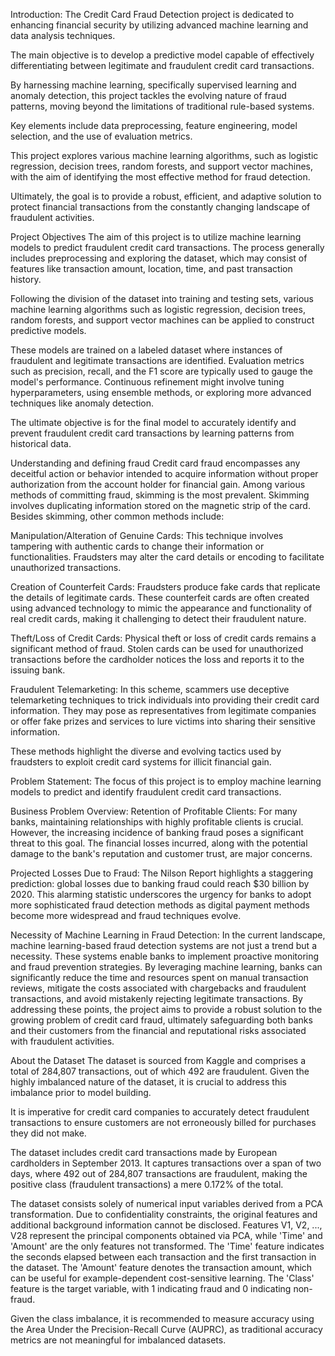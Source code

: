 Introduction:
The Credit Card Fraud Detection project is dedicated to enhancing financial security by utilizing advanced machine learning and data analysis techniques.

The main objective is to develop a predictive model capable of effectively differentiating between legitimate and fraudulent credit card transactions.

By harnessing machine learning, specifically supervised learning and anomaly detection, this project tackles the evolving nature of fraud patterns, moving beyond the limitations of traditional rule-based systems.

Key elements include data preprocessing, feature engineering, model selection, and the use of evaluation metrics.

This project explores various machine learning algorithms, such as logistic regression, decision trees, random forests, and support vector machines, with the aim of identifying the most effective method for fraud detection.

Ultimately, the goal is to provide a robust, efficient, and adaptive solution to protect financial transactions from the constantly changing landscape of fraudulent activities.

Project Objectives
The aim of this project is to utilize machine learning models to predict fraudulent credit card transactions. The process generally includes preprocessing and exploring the dataset, which may consist of features like transaction amount, location, time, and past transaction history.

Following the division of the dataset into training and testing sets, various machine learning algorithms such as logistic regression, decision trees, random forests, and support vector machines can be applied to construct predictive models.

These models are trained on a labeled dataset where instances of fraudulent and legitimate transactions are identified. Evaluation metrics such as precision, recall, and the F1 score are typically used to gauge the model's performance. Continuous refinement might involve tuning hyperparameters, using ensemble methods, or exploring more advanced techniques like anomaly detection.

The ultimate objective is for the final model to accurately identify and prevent fraudulent credit card transactions by learning patterns from historical data.

Understanding and defining fraud
Credit card fraud encompasses any deceitful action or behavior intended to acquire information without proper authorization from the account holder for financial gain. Among various methods of committing fraud, skimming is the most prevalent. Skimming involves duplicating information stored on the magnetic strip of the card. Besides skimming, other common methods include:

Manipulation/Alteration of Genuine Cards: This technique involves tampering with authentic cards to change their information or functionalities. Fraudsters may alter the card details or encoding to facilitate unauthorized transactions.

Creation of Counterfeit Cards: Fraudsters produce fake cards that replicate the details of legitimate cards. These counterfeit cards are often created using advanced technology to mimic the appearance and functionality of real credit cards, making it challenging to detect their fraudulent nature.

Theft/Loss of Credit Cards: Physical theft or loss of credit cards remains a significant method of fraud. Stolen cards can be used for unauthorized transactions before the cardholder notices the loss and reports it to the issuing bank.

Fraudulent Telemarketing: In this scheme, scammers use deceptive telemarketing techniques to trick individuals into providing their credit card information. They may pose as representatives from legitimate companies or offer fake prizes and services to lure victims into sharing their sensitive information.

These methods highlight the diverse and evolving tactics used by fraudsters to exploit credit card systems for illicit financial gain.

Problem Statement:
The focus of this project is to employ machine learning models to predict and identify fraudulent credit card transactions.

Business Problem Overview:
Retention of Profitable Clients:
For many banks, maintaining relationships with highly profitable clients is crucial. However, the increasing incidence of banking fraud poses a significant threat to this goal. The financial losses incurred, along with the potential damage to the bank's reputation and customer trust, are major concerns.

Projected Losses Due to Fraud:
The Nilson Report highlights a staggering prediction: global losses due to banking fraud could reach $30 billion by 2020. This alarming statistic underscores the urgency for banks to adopt more sophisticated fraud detection methods as digital payment methods become more widespread and fraud techniques evolve.

Necessity of Machine Learning in Fraud Detection:
In the current landscape, machine learning-based fraud detection systems are not just a trend but a necessity. These systems enable banks to implement proactive monitoring and fraud prevention strategies. By leveraging machine learning, banks can significantly reduce the time and resources spent on manual transaction reviews, mitigate the costs associated with chargebacks and fraudulent transactions, and avoid mistakenly rejecting legitimate transactions. By addressing these points, the project aims to provide a robust solution to the growing problem of credit card fraud, ultimately safeguarding both banks and their customers from the financial and reputational risks associated with fraudulent activities.

About the Dataset
The dataset is sourced from Kaggle and comprises a total of 284,807 transactions, out of which 492 are fraudulent. Given the highly imbalanced nature of the dataset, it is crucial to address this imbalance prior to model building.

It is imperative for credit card companies to accurately detect fraudulent transactions to ensure customers are not erroneously billed for purchases they did not make.

The dataset includes credit card transactions made by European cardholders in September 2013. It captures transactions over a span of two days, where 492 out of 284,807 transactions are fraudulent, making the positive class (fraudulent transactions) a mere 0.172% of the total.

The dataset consists solely of numerical input variables derived from a PCA transformation. Due to confidentiality constraints, the original features and additional background information cannot be disclosed. Features V1, V2, ..., V28 represent the principal components obtained via PCA, while 'Time' and 'Amount' are the only features not transformed. The 'Time' feature indicates the seconds elapsed between each transaction and the first transaction in the dataset. The 'Amount' feature denotes the transaction amount, which can be useful for example-dependent cost-sensitive learning. The 'Class' feature is the target variable, with 1 indicating fraud and 0 indicating non-fraud.

Given the class imbalance, it is recommended to measure accuracy using the Area Under the Precision-Recall Curve (AUPRC), as traditional accuracy metrics are not meaningful for imbalanced datasets.
